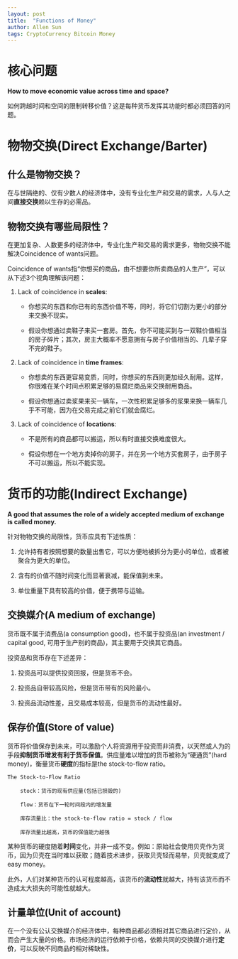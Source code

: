 ```yaml
---
layout: post
title:  "Functions of Money"
author: Allen Sun
tags: CryptoCurrency Bitcoin Money
---
```


# 核心问题

**How to move economic value across time and space?** 

如何跨越时间和空间的限制转移价值？这是每种货币发挥其功能时都必须回答的问题。

# 物物交换(Direct Exchange/Barter)

## 什么是物物交换？

在与世隔绝的、仅有少数人的经济体中，没有专业化生产和交易的需求，人与人之间**直接交换**赖以生存的必需品。

## 物物交换有哪些局限性？

在更加复杂、人数更多的经济体中，专业化生产和交易的需求更多，物物交换不能解决Coincidence of wants问题。

Coincidence of wants指“你想买的商品，由不想要你所卖商品的人生产”，可以从下述3个视角理解该问题：

1. Lack of coincidence in **scales**: 

    - 你想买的东西和你已有的东西价值不等，同时，将它们切割为更小的部分来交换不现实。

    - 假设你想通过卖鞋子来买一套房。首先，你不可能买到与一双鞋价值相当的房子碎片；其次，房主大概率不愿意拥有与房子价值相当的、几辈子穿不完的鞋子。

2. Lack of coincidence in **time frames**: 

    - 你想卖的东西更容易变质，同时，你想买的东西则更加经久耐用。这样，你很难在某个时间点积累足够的易腐烂商品来交换耐用商品。

    - 假设你想通过卖浆果来买一辆车，一次性积累足够多的浆果来换一辆车几乎不可能，因为在交易完成之前它们就会腐烂。

3. Lack of coincidence of **locations**: 

    - 不是所有的商品都可以搬运，所以有时直接交换难度很大。

    - 假设你想在一个地方卖掉你的房子，并在另一个地方买套房子，由于房子不可以搬运，所以不能实现。

# 货币的功能(Indirect Exchange)

**A good that assumes the role of a widely accepted medium of exchange is called money.**

针对物物交换的局限性，货币应具有下述性质：

1. 允许持有者按照想要的数量出售它，可以方便地被拆分为更小的单位，或者被聚合为更大的单位。

2. 含有的价值不随时间变化而显著衰减，能保值到未来。

3. 单位重量下具有较高的价值，便于携带与运输。

## 交换媒介(A medium of exchange)

货币既不属于消费品(a consumption good)，也不属于投资品(an investment / capital good, 可用于生产别的商品)，其主要用于交换其它商品。

投资品和货币存在下述差异：

1. 投资品可以提供投资回报，但是货币不会。

2. 投资品自带较高风险，但是货币带有的风险最小。

3. 投资品流动性差，且交易成本较高，但是货币的流动性最好。

## 保存价值(Store of value)

货币将价值保存到未来，可以激励个人将资源用于投资而非消费，以天然或人为的手段**抑制货币增发有利于货币保值**。供应量难以增加的货币被称为“硬通货”(hard money)，衡量货币**硬度**的指标是the stock-to-flow ratio。

```
The Stock-to-Flow Ratio

    stock：货币的现有供应量(包括已损毁的)

    flow：货币在下一轮时间段内的增发量

    库存流量比：the stock-to-flow ratio = stock / flow

    库存流量比越高，货币的保值能力越强
```

某种货币的硬度随着**时间**变化，并非一成不变。例如：原始社会使用贝壳作为货币，因为贝壳在当时难以获取；随着技术进步，获取贝壳轻而易举，贝壳就变成了easy money。

此外，人们对某种货币的认可程度越高，该货币的**流动性**就越大，持有该货币而不造成太大损失的可能性就越大。

## 计量单位(Unit of account)

在一个没有公认交换媒介的经济体中，每种商品都必须相对其它商品进行定价，从而会产生大量的价格。市场经济的运行依赖于价格，依赖共同的交换媒介进行**定价**，可以反映不同商品的相对稀缺性。
